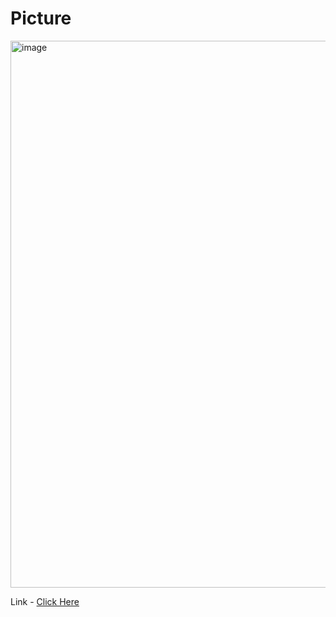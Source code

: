 # Picture
<img width="1476" height="875" alt="image" src="https://github.com/user-attachments/assets/c3026e16-3db7-498d-9a4b-b14904dca42a" />

Link - [Click Here](class-schedule-bsit3b.vercel.app)
